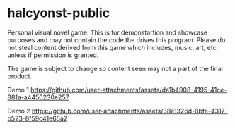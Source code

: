 # halcyonst-public
Personal visual novel game.
This is for demonstartion and showcase purposes and may not contain the code the drives this program.
Please do not steal content derived from this game which includes, music, art, etc. unless if permission is granted.

The game is subject to change so content seen may not a part of the final product.

Demo 1
https://github.com/user-attachments/assets/da1b4908-4195-41ce-881a-a4456230e257

Demo 2
https://github.com/user-attachments/assets/38e1326d-8bfe-4317-b523-8f59c41e65a2

